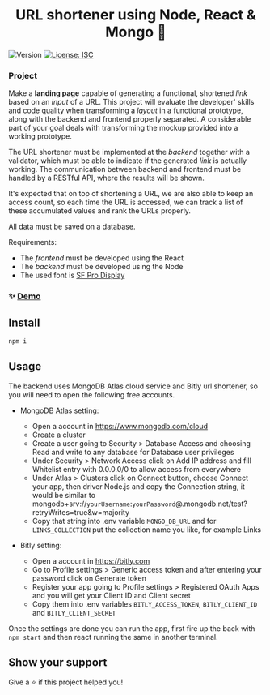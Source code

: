 <h1 align="center">URL shortener using Node, React & Mongo 👋 </h1>
<p>
  <img alt="Version" src="https://img.shields.io/badge/version-1.0.0-blue.svg?cacheSeconds=2592000" />
  <a href="#" target="_blank">
    <img alt="License: ISC" src="https://img.shields.io/badge/License-ISC-yellow.svg" />
  </a>
</p>

### Project

Make a **landing page** capable of generating a functional, shortened *link* based on an *input* of a URL. This project will evaluate the developer' skills and code quality when transforming a *layout* in a functional prototype, along with the backend and frontend properly separated. A considerable part of your goal deals with transforming the mockup provided into a working prototype.

The URL shortener must be implemented at the *backend* together with a validator, which must be able to indicate if the generated *link* is actually working. The communication between backend and frontend must be handled by a RESTful API, where the results will be shown.

It's expected that on top of shortening a URL, we are also able to keep an access count, so each time the URL is accessed, we can track a list of these accumulated values and rank the URLs properly.

All data must be saved on a database.

Requirements:

- The *frontend* must be developed using the React
- The *backend* must be developed using the Node
- The used font is [SF Pro Display](https://developer.apple.com/fonts/)

### ✨ <a href="https://shorten-aqa7s7uoga-uc.a.run.app" target="_blank">Demo</a>

## Install

```sh
npm i
```

## Usage

The backend uses MongoDB Atlas cloud service and Bitly url shortener, so you will need to open the following free accounts.

* MongoDB Atlas setting:
    * Open a account in https://www.mongodb.com/cloud
    * Create a cluster
    * Create a user going to Security > Database Access and choosing Read and write to any database for Database user privileges 
    * Under Security > Network Access click on Add IP address and fill Whitelist entry with 0.0.0.0/0 to allow access from everywhere
    * Under Atlas > Clusters click on Connect button, choose Connect your app, then driver Node.js and copy the Connection string, it would be similar to mongodb+srv://`yourUsername`:`yourPassword`@<clusterName>.mongodb.net/test?retryWrites=true&w=majority
    * Copy that string into .env variable `MONGO_DB_URL` and for `LINKS_COLLECTION` put the collection name you like, for example Links
    
* Bitly setting:
    * Open a account in https://bitly.com
    * Go to Profile settings > Generic access token and after entering your password click on Generate token
    * Register your app going to Profile settings > Registered OAuth Apps and you will get your Client ID and Client secret
    * Copy them into .env variables `BITLY_ACCESS_TOKEN`, `BITLY_CLIENT_ID` and `BITLY_CLIENT_SECRET`
    
Once the settings are done you can run the app, first fire up the back with `npm start` and then react running the same in another terminal.

## Show your support

Give a ⭐️ if this project helped you!
